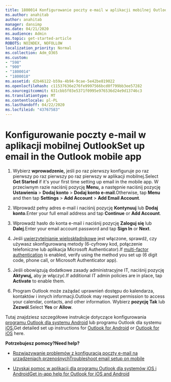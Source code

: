 ```yaml
---
title: 1800014 Konfigurowanie poczty e-mail w aplikacji mobilnej Outlook
ms.author: anahitab
author: anahitab
manager: dansimp
ms.date: 04/21/2020
ms.audience: Admin
ms.topic: get-started-article
ROBOTS: NOINDEX, NOFOLLOW
localization_priority: Normal
ms.collection: Adm_O365
ms.custom:
- "598"
- "900"
- "1800014"
- "1800018"
ms.assetid: d2b46122-b59a-4b94-9cae-5e42be819022
ms.openlocfilehash: c11537636e276fe9997566bcd0f799bb3ee57282
ms.sourcegitcommit: 631cbb5f03e5371f0995e976536d24e9d13746c3
ms.translationtype: MT
ms.contentlocale: pl-PL
ms.lasthandoff: 04/22/2020
ms.locfileid: "43767583"
---
```

# <a name="set-up-email-in-the-outlook-mobile-app"></a><span data-ttu-id="3fd7b-102">Konfigurowanie poczty e-mail w aplikacji mobilnej Outlook</span><span class="sxs-lookup"><span data-stu-id="3fd7b-102">Set up email in the Outlook mobile app</span></span>

1. <span data-ttu-id="3fd7b-103">Wybierz **wprowadzenie,** jeśli po raz pierwszy konfiguruje po raz pierwszy po raz pierwszy po raz pierwszy w aplikacji mobilnej.</span><span class="sxs-lookup"><span data-stu-id="3fd7b-103">Select **Get Started** if it's your first time setting up email in the mobile app.</span></span> <span data-ttu-id="3fd7b-104">W przeciwnym razie naciśnij pozycję **Menu,** a następnie naciśnij pozycję **Ustawienia** \> **Dodaj konto** \> **Dodaj konto e-mail**.</span><span class="sxs-lookup"><span data-stu-id="3fd7b-104">Otherwise, tap **Menu** and then tap **Settings** \> **Add Account** \> **Add Email Account**.</span></span>

2. <span data-ttu-id="3fd7b-105">Wprowadź pełny adres e-mail i naciśnij pozycję **Kontynuuj** lub **Dodaj konto**.</span><span class="sxs-lookup"><span data-stu-id="3fd7b-105">Enter your full email address and tap **Continue** or **Add Account**.</span></span>

3. <span data-ttu-id="3fd7b-106">Wprowadź hasło do konta e-mail i naciśnij pozycję **Zaloguj się** lub **Dalej**.</span><span class="sxs-lookup"><span data-stu-id="3fd7b-106">Enter your email account password and tap **Sign In** or **Next**.</span></span>

4. <span data-ttu-id="3fd7b-107">Jeśli [uwierzytelnianie wieloskładnikowe](https://docs.microsoft.com/office365/admin/security-and-compliance/set-up-multi-factor-authentication) jest włączone, sprawdź, czy używasz skonfigurowaną metody (6-cyfrowy kod, połączenie telefoniczne lub aplikacja Microsoft Authenticator).</span><span class="sxs-lookup"><span data-stu-id="3fd7b-107">If [multi-factor authentication](https://docs.microsoft.com/office365/admin/security-and-compliance/set-up-multi-factor-authentication) is enabled, verify using the method you set up (6 digit code, phone call, or Microsoft Authenticator app).</span></span>

5. <span data-ttu-id="3fd7b-108">Jeśli obowiązują dodatkowe zasady administracyjne IT, naciśnij pozycję **Aktywuj,** aby je włączyć.</span><span class="sxs-lookup"><span data-stu-id="3fd7b-108">If additional IT admin policies are in place, tap **Activate** to enable them.</span></span>

6. <span data-ttu-id="3fd7b-109">Program Outlook może zażądać uprawnień dostępu do kalendarza, kontaktów i innych informacji.</span><span class="sxs-lookup"><span data-stu-id="3fd7b-109">Outlook may request permission to access your calendar, contacts, and other information.</span></span> <span data-ttu-id="3fd7b-110">Wybierz **pozycję Tak** lub **Zezwól**.</span><span class="sxs-lookup"><span data-stu-id="3fd7b-110">Select **Yes** or **Allow**.</span></span>

<span data-ttu-id="3fd7b-111">Tutaj znajdziesz szczegółowe instrukcje dotyczące konfigurowania [programu Outlook dla systemu Android](https://support.office.com/article/886db551-8dfa-4fd5-b835-f8e532091872.aspx) lub programu Outlook dla systemu [iOS.](https://support.office.com/article/b2de2161-cc1d-49ef-9ef9-81acd1c8e234.aspx)</span><span class="sxs-lookup"><span data-stu-id="3fd7b-111">Get detailed set up instructions for [Outlook for Android](https://support.office.com/article/886db551-8dfa-4fd5-b835-f8e532091872.aspx) or [Outlook for iOS](https://support.office.com/article/b2de2161-cc1d-49ef-9ef9-81acd1c8e234.aspx) here.</span></span>
  
 <span data-ttu-id="3fd7b-112">**Potrzebujesz pomocy?**</span><span class="sxs-lookup"><span data-stu-id="3fd7b-112">**Need help?**</span></span>
  
- [<span data-ttu-id="3fd7b-113">Rozwiązywanie problemów z konfiguracją poczty e-mail na urządzeniach przenośnych</span><span class="sxs-lookup"><span data-stu-id="3fd7b-113">Troubleshoot email setup on mobile</span></span>](https://support.office.com/article/a264ef01-9c88-48fb-9285-7017e4f31f02.aspx)

- [<span data-ttu-id="3fd7b-114">Uzyskaj pomoc w aplikacji dla programu Outlook dla systemów iOS i Android</span><span class="sxs-lookup"><span data-stu-id="3fd7b-114">Get in-app help for Outlook for iOS and Android</span></span>](https://support.office.com/article/218a22d1-9fa5-4889-b689-de1c63493243.aspx#ID0EAABAAA=Contact_Support)
